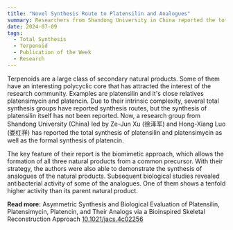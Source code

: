 ```yaml
---
title: "Novel Synthesis Route to Platensilin and Analogues"  
summary: Researchers from Shandong University in China reported the total synthesis of platensilin and platensimycin, as well as the formal synthesis of platencin in JACS, using a biomimetic approach that allowed the formation of all three natural products from a common precursor.
date: 2024-07-09
tags:
  - Total Synthesis
  - Terpenoid
  - Publication of the Week
  - Research
---
```


Terpenoids are a large class of secondary natural products. Some of them have an interesting polycyclic core that has attracted the interest of the research community. Examples are platensilin and it's close relatives platensimycin and platencin. Due to their intrinsic complexity, several total synthesis groups have reported synthesis routes, but the synthesis of platensilin itself has not been reported. Now, a research group from Shandong University (China) led by Ze-Jun Xu (徐泽军) and Hong-Xiang Luo (娄红祥) has reported the total synthesis of platensilin and platensimycin as well as the formal synthesis of platencin.

The key feature of their report is the biomimetic approach, which allows the formation of all three natural products from a common precursor. With their strategy, the authors were also able to demonstrate the synthesis of analogues of the natural products. Subsequent biological studies revealed antibacterial activity of some of the analogues. One of them shows a tenfold higher activity than its parent natural product.
 
**Read more:** Asymmetric Synthesis and Biological Evaluation of Platensilin, Platensimycin, Platencin, and Their Analogs via a Bioinspired Skeletal Reconstruction Approach
 [10.1021/jacs.4c02256](https://doi.org/10.1021/jacs.4c02256)